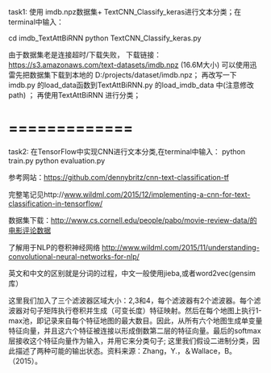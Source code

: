 
task1:  使用 imdb.npz数据集+ TextCNN_Classify_keras进行文本分类；在terminal中输入：

cd imdb_TextAttBiRNN
python TextCNN_Classify_keras.py 

由于数据集老是连接超时/下载失败，
下载链接： https://s3.amazonaws.com/text-datasets/imdb.npz  (16.6M大小)
可以使用迅雷先把数据集下载到本地的  D:/projects/dataset/imdb.npz；
再改写一下 imdb.py 的load_data函数到TextAttBiRNN.py 的load_imdb_data 中(注意修改path) ； 
再使用TextAttBiRNN 进行分类；


# =============
task2: 在TensorFlow中实现CNN进行文本分类,在terminal中输入：
python train.py
python evaluation.py

参考网站：https://github.com/dennybritz/cnn-text-classification-tf

完整笔记见http://www.wildml.com/2015/12/implementing-a-cnn-for-text-classification-in-tensorflow/

数据集下载：http://www.cs.cornell.edu/people/pabo/movie-review-data/的电影评论数据

了解用于NLP的卷积神经网络 http://www.wildml.com/2015/11/understanding-convolutional-neural-networks-for-nlp/

英文和中文的区别就是分词的过程，中文一般使用jieba,或者word2vec(gensim库） 

这里我们加入了三个滤波器区域大小：2,3和4，每个滤波器有2个滤波器。每个滤波器对句子矩阵执行卷积并生成（可变长度）特征映射。然后在每个地图上执行1-max池，即记录来自每个特征地图的最大数目。因此，从所有六个地图生成单变量特征向量，并且这六个特征被连接以形成倒数第二层的特征向量。最后的softmax层接收这个特征向量作为输入，并用它来分类句子; 这里我们假设二进制分类，因此描述了两种可能的输出状态。资料来源：Zhang，Y.，＆Wallace，B。（2015）。

